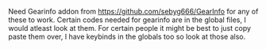 Need Gearinfo addon from https://github.com/sebyg666/GearInfo for any of these to work.
Certain codes needed for gearinfo are in the global files, I would atleast look at them.
For certain people it might be best to just copy paste them over, I have keybinds in the globals too so look at those also.  
